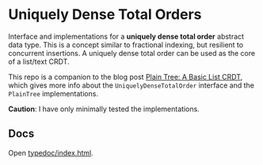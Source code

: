 # Uniquely Dense Total Orders

Interface and implementations for a **uniquely dense total order** abstract data type. This is a concept similar to fractional indexing, but resilient to concurrent insertions. A uniquely dense total order can be used as the core of a list/text CRDT.

This repo is a companion to the blog post [Plain Tree: A Basic List CRDT](https://mattweidner.com/2022/10/05/basic-list-crdt.html), which gives more info about the `UniquelyDenseTotalOrder` interface and the `PlainTree` implementations.

**Caution**: I have only minimally tested the implementations.

## Docs

Open [typedoc/index.html](typedoc/index.html).
